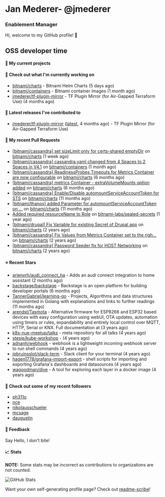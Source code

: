 # Jan Mederer- @jmederer
### Enablement Manager

Hi, welcome to my GitHub profile! 👋

## OSS developer time

#### 🌱 My current projects

#### 👷 Check out what I'm currently working on

- [bitnami/charts](https://github.com/bitnami/charts) - Bitnami Helm Charts (5 days ago)
- [bitnami/containers](https://github.com/bitnami/containers) - Bitnami container images (1 month ago)
- [jmederer/tf-plugin-mirror](https://github.com/jmederer/tf-plugin-mirror) - TF Plugin Mirror (for Air-Gapped Terraform Use)  (4 months ago)

#### 🔭 Latest releases I've contributed to

- [jmederer/tf-plugin-mirror](https://github.com/jmederer/tf-plugin-mirror) ([latest](https://github.com/jmederer/tf-plugin-mirror/releases/tag/latest), 4 months ago) - TF Plugin Mirror (for Air-Gapped Terraform Use) 

#### 🔨 My recent Pull Requests

- [[bitnami/cassandra] set sizeLimit only for certs-shared emptyDir](https://github.com/bitnami/charts/pull/15315) on [bitnami/charts](https://github.com/bitnami/charts) (1 week ago)
- [[bitnami/cassandra] cassandra.yaml changed from 4 Spaces to 2 Spaces in V4.1](https://github.com/bitnami/containers/pull/21215) on [bitnami/containers](https://github.com/bitnami/containers) (1 month ago)
- [[bitnami/cassandra] ReadinessProbes Timeouts for Metrics Container are now configurable](https://github.com/bitnami/charts/pull/12351) on [bitnami/charts](https://github.com/bitnami/charts) (6 months ago)
- [[bitnami/cassandra] metrics Container - extraVolumeMounts option added](https://github.com/bitnami/charts/pull/12231) on [bitnami/charts](https://github.com/bitnami/charts) (6 months ago)
- [[bitnami/cassandra] Enable/Disable automountServiceAccountToken for STS](https://github.com/bitnami/charts/pull/9661) on [bitnami/charts](https://github.com/bitnami/charts) (11 months ago)
- [[bitnami/thanos] added Parameter for automountServiceAccountToken on …](https://github.com/bitnami/charts/pull/9590) on [bitnami/charts](https://github.com/bitnami/charts) (11 months ago)
- [Added required resourceName to Role](https://github.com/bitnami-labs/sealed-secrets/pull/745) on [bitnami-labs/sealed-secrets](https://github.com/bitnami-labs/sealed-secrets) (1 year ago)
- [[bitnami/drupal] Fix Variable for existing Secret of Drupal app](https://github.com/bitnami/charts/pull/7409) on [bitnami/charts](https://github.com/bitnami/charts) (2 years ago)
- [[bitnami/cassandra] Fix Values from Metrics Container set to the righ…](https://github.com/bitnami/charts/pull/5957) on [bitnami/charts](https://github.com/bitnami/charts) (2 years ago)
- [[bitnami/cassandra] Password Seeder fix for HOST Networking](https://github.com/bitnami/charts/pull/5697) on [bitnami/charts](https://github.com/bitnami/charts) (2 years ago)

#### ⭐ Recent Stars

- [arjenvrh/audi_connect_ha](https://github.com/arjenvrh/audi_connect_ha) - Adds an audi connect integration to home assistant (2 months ago)
- [backstage/backstage](https://github.com/backstage/backstage) - Backstage is an open platform for building developer portals (6 months ago)
- [TannerGabriel/learning-go](https://github.com/TannerGabriel/learning-go) - Projects, Algorithms and data structures implemented in Golang with explanations and links to further readings (11 months ago)
- [arendst/Tasmota](https://github.com/arendst/Tasmota) - Alternative firmware for ESP8266 and ESP32 based devices with easy configuration using webUI, OTA updates, automation using timers or rules, expandability and entirely local control over MQTT, HTTP, Serial or KNX. Full documentation at (3 years ago)
- [k8s-nue-meetup/talks](https://github.com/k8s-nue-meetup/talks) - meta repository for all talks (4 years ago)
- [stesie/kube-workshop](https://github.com/stesie/kube-workshop) -  (4 years ago)
- [adnanh/webhook](https://github.com/adnanh/webhook) - webhook is a lightweight incoming webhook server to run shell commands (4 years ago)
- [jpbruinsslot/slack-term](https://github.com/jpbruinsslot/slack-term) - Slack client for your terminal (4 years ago)
- [hagen1778/grafana-import-export](https://github.com/hagen1778/grafana-import-export) - shell scripts for importing and exporting Grafana&#39;s dashboards and datasources (4 years ago)
- [wagoodman/dive](https://github.com/wagoodman/dive) - A tool for exploring each layer in a docker image (4 years ago)

#### 👯 Check out some of my recent followers

- [ph311o](https://github.com/ph311o)
- [nce](https://github.com/nce)
- [nikolausschueler](https://github.com/nikolausschueler)
- [mcsage](https://github.com/mcsage)
- [daugustin](https://github.com/daugustin)

#### 💬 Feedback

Say Hello, I don't bite!

#### 📈 Stats

**NOTE:** Some stats may be incorrect as contributions to organizations
are not counted.

![GitHub Stats](https://github-readme-stats.vercel.app/api?username=jmederer&count_private=false&theme=tokyonight&show_icons=true)

Want your own self-generating profile page? Check out [readme-scribe](https://github.com/muesli/readme-scribe)!
